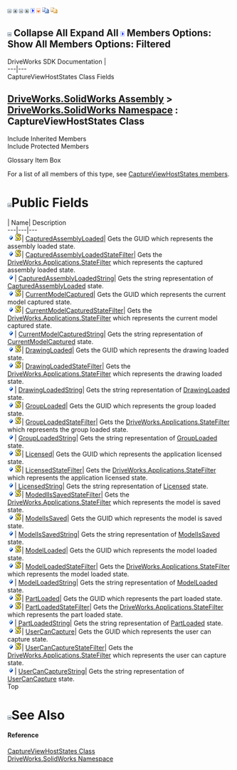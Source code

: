![](dotnetimages/collapse.gif) ![](dotnetimages/expand.gif) ![](dotnetimages/collapse.gif) ![](dotnetimages/expand.gif) ![](dotnetimages/drpdown.gif) ![](dotnetimages/drpdown_orange.gif) ![](dotnetimages/copycode.gif) ![](dotnetimages/copycodeHighlight.gif)

![](dotnetimages/collapse.gif) Collapse All Expand All ![](dotnetimages/drpdown.gif) Members Options: Show All  Members Options: Filtered   
---  
DriveWorks SDK Documentation  |   
---|---  
CaptureViewHostStates Class Fields   
  
[DriveWorks.SolidWorks Assembly](topic13342.md) > [DriveWorks.SolidWorks Namespace](topic13345.md) : CaptureViewHostStates Class  
---  
  
Include Inherited Members    
Include Protected Members    


Glossary Item Box

For a list of all members of this type, see [CaptureViewHostStates members](topic13475.md).

# ![](dotnetimages/collapse.gif)Public Fields

| Name| Description  
---|---|---  
![Public Field](dotnetimages/publicField.gif)![static \(Shared in Visual Basic\)](dotnetimages/static.gif)| [CapturedAssemblyLoaded](topic13480.md)| Gets the GUID which represents the assembly loaded state.   
![Public Field](dotnetimages/publicField.gif)![static \(Shared in Visual Basic\)](dotnetimages/static.gif)| [CapturedAssemblyLoadedStateFilter](topic13481.md)| Gets the [DriveWorks.Applications.StateFilter](topic1077.md) which represents the captured assembly loaded state.   
![Public Field](dotnetimages/publicField.gif)| [CapturedAssemblyLoadedString](topic13482.md)| Gets the string representation of [CapturedAssemblyLoaded](topic13480.md) state.   
![Public Field](dotnetimages/publicField.gif)![static \(Shared in Visual Basic\)](dotnetimages/static.gif)| [CurrentModelCaptured](topic13483.md)| Gets the GUID which represents the current model captured state.   
![Public Field](dotnetimages/publicField.gif)![static \(Shared in Visual Basic\)](dotnetimages/static.gif)| [CurrentModelCapturedStateFilter](topic13484.md)| Gets the [DriveWorks.Applications.StateFilter](topic1077.md) which represents the current model captured state.   
![Public Field](dotnetimages/publicField.gif)| [CurrentModelCapturedString](topic13485.md)| Gets the string representation of [CurrentModelCaptured](topic13483.md) state.   
![Public Field](dotnetimages/publicField.gif)![static \(Shared in Visual Basic\)](dotnetimages/static.gif)| [DrawingLoaded](topic13486.md)| Gets the GUID which represents the drawing loaded state.   
![Public Field](dotnetimages/publicField.gif)![static \(Shared in Visual Basic\)](dotnetimages/static.gif)| [DrawingLoadedStateFilter](topic13487.md)| Gets the [DriveWorks.Applications.StateFilter](topic1077.md) which represents the drawing loaded state.   
![Public Field](dotnetimages/publicField.gif)| [DrawingLoadedString](topic13488.md)| Gets the string representation of [DrawingLoaded](topic13486.md) state.   
![Public Field](dotnetimages/publicField.gif)![static \(Shared in Visual Basic\)](dotnetimages/static.gif)| [GroupLoaded](topic13489.md)| Gets the GUID which represents the group loaded state.   
![Public Field](dotnetimages/publicField.gif)![static \(Shared in Visual Basic\)](dotnetimages/static.gif)| [GroupLoadedStateFilter](topic13490.md)| Gets the [DriveWorks.Applications.StateFilter](topic1077.md) which represents the group loaded state.   
![Public Field](dotnetimages/publicField.gif)| [GroupLoadedString](topic13491.md)| Gets the string representation of [GroupLoaded](topic13489.md) state.   
![Public Field](dotnetimages/publicField.gif)![static \(Shared in Visual Basic\)](dotnetimages/static.gif)| [Licensed](topic13492.md)| Gets the GUID which represents the application licensed state.   
![Public Field](dotnetimages/publicField.gif)![static \(Shared in Visual Basic\)](dotnetimages/static.gif)| [LicensedStateFilter](topic13493.md)| Gets the [DriveWorks.Applications.StateFilter](topic1077.md) which represents the application licensed state.   
![Public Field](dotnetimages/publicField.gif)| [LicensedString](topic13494.md)| Gets the string representation of [Licensed](topic13492.md) state.   
![Public Field](dotnetimages/publicField.gif)![static \(Shared in Visual Basic\)](dotnetimages/static.gif)| [ModedlIsSavedStateFilter](topic13495.md)| Gets the [DriveWorks.Applications.StateFilter](topic1077.md) which represents the model is saved state.   
![Public Field](dotnetimages/publicField.gif)![static \(Shared in Visual Basic\)](dotnetimages/static.gif)| [ModelIsSaved](topic13496.md)| Gets the GUID which represents the model is saved state.   
![Public Field](dotnetimages/publicField.gif)| [ModelIsSavedString](topic13497.md)| Gets the string representation of [ModelIsSaved](topic13496.md) state.   
![Public Field](dotnetimages/publicField.gif)![static \(Shared in Visual Basic\)](dotnetimages/static.gif)| [ModelLoaded](topic13498.md)| Gets the GUID which represents the model loaded state.   
![Public Field](dotnetimages/publicField.gif)![static \(Shared in Visual Basic\)](dotnetimages/static.gif)| [ModelLoadedStateFilter](topic13499.md)| Gets the [DriveWorks.Applications.StateFilter](topic1077.md) which represents the model loaded state.   
![Public Field](dotnetimages/publicField.gif)| [ModelLoadedString](topic13500.md)| Gets the string representation of [ModelLoaded](topic13498.md) state.   
![Public Field](dotnetimages/publicField.gif)![static \(Shared in Visual Basic\)](dotnetimages/static.gif)| [PartLoaded](topic13501.md)| Gets the GUID which represents the part loaded state.   
![Public Field](dotnetimages/publicField.gif)![static \(Shared in Visual Basic\)](dotnetimages/static.gif)| [PartLoadedStateFilter](topic13502.md)| Gets the [DriveWorks.Applications.StateFilter](topic1077.md) which represents the part loaded state.   
![Public Field](dotnetimages/publicField.gif)| [PartLoadedString](topic13503.md)| Gets the string representation of [PartLoaded](topic13501.md) state.   
![Public Field](dotnetimages/publicField.gif)![static \(Shared in Visual Basic\)](dotnetimages/static.gif)| [UserCanCapture](topic13504.md)| Gets the GUID which represents the user can capture state.   
![Public Field](dotnetimages/publicField.gif)![static \(Shared in Visual Basic\)](dotnetimages/static.gif)| [UserCanCaptureStateFilter](topic13505.md)| Gets the [DriveWorks.Applications.StateFilter](topic1077.md) which represents the user can capture state.   
![Public Field](dotnetimages/publicField.gif)| [UserCanCaptureString](topic13506.md)| Gets the string representation of [UserCanCapture](topic13504.md) state.   
Top

# ![](dotnetimages/collapse.gif)See Also

#### Reference

[CaptureViewHostStates Class](topic13474.md)   
[DriveWorks.SolidWorks Namespace](topic13345.md)



